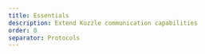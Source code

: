 ```yaml
---
title: Essentials
description: Extend Kuzzle communication capabilities
order: 0
separator: Protocols
---
```

